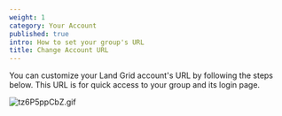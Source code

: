 ```yaml
---
weight: 1
category: Your Account
published: true
intro: How to set your group's URL
title: Change Account URL
---
```

You can customize your Land Grid account's URL by following the steps below. This URL is for quick access to your group and its login page.

![tz6P5ppCbZ.gif]({{site.baseurl}}/img/tz6P5ppCbZ.gif)

